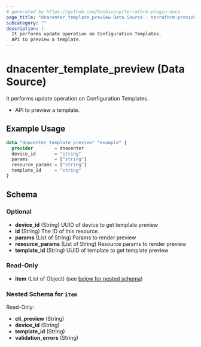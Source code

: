 ```yaml
---
# generated by https://github.com/hashicorp/terraform-plugin-docs
page_title: "dnacenter_template_preview Data Source - terraform-provider-dnacenter"
subcategory: ""
description: |-
  It performs update operation on Configuration Templates.
  API to preview a template.
---
```


# dnacenter_template_preview (Data Source)

It performs update operation on Configuration Templates.

- API to preview a template.

## Example Usage

```terraform
data "dnacenter_template_preview" "example" {
  provider        = dnacenter
  device_id       = "string"
  params          = ["string"]
  resource_params = ["string"]
  template_id     = "string"
}
```

<!-- schema generated by tfplugindocs -->
## Schema

### Optional

- **device_id** (String) UUID of device to get template preview
- **id** (String) The ID of this resource.
- **params** (List of String) Params to render preview
- **resource_params** (List of String) Resource params to render preview
- **template_id** (String) UUID of template to get template preview

### Read-Only

- **item** (List of Object) (see [below for nested schema](#nestedatt--item))

<a id="nestedatt--item"></a>
### Nested Schema for `item`

Read-Only:

- **cli_preview** (String)
- **device_id** (String)
- **template_id** (String)
- **validation_errors** (String)


